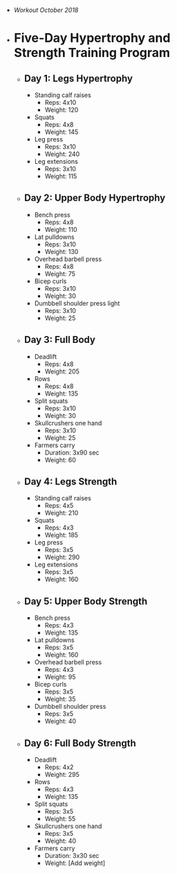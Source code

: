 - *Workout October 2018*
- # Five-Day Hypertrophy and Strength Training Program
	- ## Day 1: Legs Hypertrophy
		- Standing calf raises
			- Reps: 4x10
			- Weight: 120
		- Squats
			- Reps: 4x8
			- Weight: 145
		- Leg press
			- Reps: 3x10
			- Weight: 240
		- Leg extensions
			- Reps: 3x10
			- Weight: 115
	- ## Day 2: Upper Body Hypertrophy
		- Bench press
			- Reps: 4x8
			- Weight: 110
		- Lat pulldowns
			- Reps: 3x10
			- Weight: 130
		- Overhead barbell press
			- Reps: 4x8
			- Weight: 75
		- Bicep curls
			- Reps: 3x10
			- Weight: 30
		- Dumbbell shoulder press light
			- Reps: 3x10
			- Weight: 25
	- ## Day 3: Full Body
		- Deadlift
			- Reps: 4x8
			- Weight: 205
		- Rows
			- Reps: 4x8
			- Weight: 135
		- Split squats
			- Reps: 3x10
			- Weight: 30
		- Skullcrushers one hand
			- Reps: 3x10
			- Weight: 25
		- Farmers carry
			- Duration: 3x90 sec
			- Weight: 60
	- ## Day 4: Legs Strength
		- Standing calf raises
			- Reps: 4x5
			- Weight: 210
		- Squats
			- Reps: 4x3
			- Weight: 185
		- Leg press
			- Reps: 3x5
			- Weight: 290
		- Leg extensions
			- Reps: 3x5
			- Weight: 160
	- ## Day 5: Upper Body Strength
		- Bench press
			- Reps: 4x3
			- Weight: 135
		- Lat pulldowns
			- Reps: 3x5
			- Weight: 160
		- Overhead barbell press
			- Reps: 4x3
			- Weight: 95
		- Bicep curls
			- Reps: 3x5
			- Weight: 35
		- Dumbbell shoulder press
			- Reps: 3x5
			- Weight: 40
	- ## Day 6: Full Body Strength
		- Deadlift
			- Reps: 4x2
			- Weight: 295
		- Rows
			- Reps: 4x3
			- Weight: 135
		- Split squats
			- Reps: 3x5
			- Weight: 55
		- Skullcrushers one hand
			- Reps: 3x5
			- Weight: 40
		- Farmers carry
			- Duration: 3x30 sec
			- Weight: [Add weight]